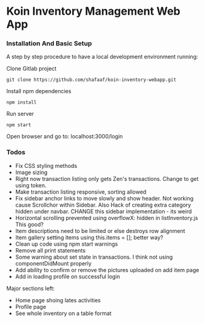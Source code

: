 # Koin Inventory Management Web App

### Installation And Basic Setup
A step by step procedure to have a local development environment running:

Clone Gitlab project
```
git clone https://github.com/shafaaf/koin-inventory-webapp.git
```

Install npm dependencies
```
npm install
```

Run server
```
npm start
```

Open browser and go to: 
localhost:3000/login

### Todos
- Fix CSS styling methods
- Image sizing
- Right now transaction listing only gets Zen's transactions. Change to get using token.
- Make transaction listing responsive, sorting allowed
- Fix sidebar anchor links to move slowly and show header. Not working cause Scrollchor within Sidebar. Also
	Hack of creating extra category hidden under navbar. CHANGE this sidebar implementation - its weird
- Horizontal scrolling prevented using overflowX: hidden in listInventory.js This good?
- Item descriptions need to be limited or else destroys row alignment
- Item gallery setting items using this.items = []; better way?
- Clean up code using npm start warnings
- Remove all print statements
- Some warning about set state in transactions. I think not using componentDidMount properly
- Add ability to confirm or remove the pictures uploaded on add item page
- Add in loading profile on successful login

Major sections left:
- Home page shoing lates activities
- Profile page
- See whole inventory on a table format
